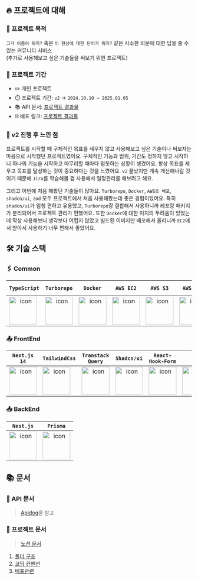 ## 🔥 프로젝트에 대해
### 📌 프로젝트 목적
`그거 이름이 뭐지?` 혹은 `이 현상에 대한 단어가 뭐지?` 같은 사소한 의문에 대한 답을 줄 수 있는 커뮤니티 서비스<br />
(추가로 사용해보고 싶은 기술들을 써보기 위한 프로젝트)

### 📆 프로젝트 기간
+ ✏️ 개인 프로젝트
+ ⏱️ 프로젝트 기간: `v2` → `2024.10.10 ~ 2025.01.05`
+ 📚 API 문서: [프로젝트 결과물](https://docs.story-dict.com)
+ ⛓️ 배포 링크: [프로젝트 결과물](https://story-dict.com)

### 📝 v2 진행 후 느낀 점
프로젝트를 시작할 때 구체적인 목표를 세우지 않고 사용해보고 싶은 기술이나 써보자는 마음으로 시작했던 프로젝트였어요.
구체적인 기능과 범위, 기간도 정하지 않고 시작하니 하나의 기능을 시작하고 마무리할 때마다 멈칫하는 상황이 생겼어요.
항상 목표를 세우고 목표를 달성하는 것이 중요하다는 것을 느꼈어요.
`v2` 끝났지만 계속 개선해나갈 것이기 때문에 `Jira`를 학습해볼 겸 사용해서 일정관리를 해보려고 해요.

그리고 이번에 처음 해봤던 기술들이 많아요.
`Turborepo`, `Docker`, `AWS로 배포`, `shadcn/ui`, `zod` 모두 프로젝트에서 처음 사용해봤는데 좋은 경험이었어요.
특히 `shadcn/ui`가 엄청 편하고 유용했고, `Turborepo`랑 결합해서 사용하니까 레포랑 패키지가 분리되어서 프로젝트 관리가 편했어요.
또한 `Docker`에 대한 미지의 두려움이 있었는데 막상 사용해보니 생각보다 어렵지 않았고 빌드된 이미지만 배포해서 올리니까 `EC2`에서 받아서 사용하기 너무 편해서 좋았어요.

## 🛠️ 기술 스택
### 🖇️ Common
| `TypeScript` | `Turborepo` | `Docker` | `AWS EC2` | `AWS S3` | `AWS RDS` | `AWS Route 53` |
| :--: | :--: | :--: | :--: | :--: | :--: | :--: |
| <div style="display: flex; align-items: flex-start;"><img src="https://cdn.simpleicons.org/typescript/3178C6" alt="icon" width="75" height="75" /></div> | <div style="display: flex; align-items: flex-start;"><img src="https://cdn.simpleicons.org/turborepo/FF4154" alt="icon" width="75" height="75" /></div> | <div style="display: flex; align-items: flex-start;"><img src="https://cdn.simpleicons.org/docker/2496ED" alt="icon" width="75" height="75" /></div> | <div style="display: flex; align-items: flex-start;"><img src="https://cdn.simpleicons.org/amazonec2/FF9900" alt="icon" width="75" height="75" /></div> | <div style="display: flex; align-items: flex-start;"><img src="https://cdn.simpleicons.org/amazons3/569A31" alt="icon" width="75" height="75" /></div> | <div style="display: flex; align-items: flex-start;"><img src="https://cdn.simpleicons.org/amazonrds/5291FF" alt="icon" width="75" height="75" /></div> | <div style="display: flex; align-items: flex-start;"><img src="https://cdn.simpleicons.org/amazonroute53/8C4FFF" alt="icon" width="75" height="75" /></div> |


### 📤 FrontEnd
| `Next.js 14` | `TailwindCss` | `Transtack Query` | `Shadcn/ui` | `React-Hook-Form` | `Zod` |
| :--: | :--: | :--: | :--: | :--: | :--: |
| <div style="display: flex; align-items: flex-start;"><img src="https://cdn.simpleicons.org/nextdotjs/000000" alt="icon" width="75" height="75" /></div> | <div style="display: flex; align-items: flex-start;"><img src="https://cdn.simpleicons.org/tailwindcss/06B6D4" alt="icon" width="75" height="75" /></div> | <div style="display: flex; align-items: flex-start;"><img src="https://cdn.simpleicons.org/reactquery/FF4154" alt="icon" width="75" height="75" /></div> | <div style="display: flex; align-items: flex-start;"><img src="https://cdn.simpleicons.org/shadcnui/000000" alt="icon" width="75" height="75" /></div> | <div style="display: flex; align-items: flex-start;"><img src="https://cdn.simpleicons.org/reacthookform/EC5990" alt="icon" width="75" height="75" /></div> | <div style="display: flex; align-items: flex-start;"><img src="https://cdn.simpleicons.org/zod/3E67B1" alt="icon" width="75" height="75" /></div> |

### 📥 BackEnd
| `Nest.js` | `Prisma` |
| :--: | :--: |
| <div style="display: flex; align-items: flex-start;"><img src="https://cdn.simpleicons.org/nestjs/E0234E" alt="icon" width="75" height="75" /></div> | <div style="display: flex; align-items: flex-start;"><img src="https://cdn.simpleicons.org/prisma/398739" alt="icon" width="75" height="75" /></div> |

## 📚 문서
### 📕 API 문서
> [Apidog](https://docs.story-dict.com)을 참고

### 📘 프로젝트 문서
> [노션 문서](https://thrilling-mapusaurus-f24.notion.site/story-dict-13ab6aeed401808eb6fccd9ee6f8f0ae?pvs=4)

1. [폴더 구조](https://thrilling-mapusaurus-f24.notion.site/16bb6aeed40180d9a253fc05036d629a)
2. [코딩 컨벤션](https://thrilling-mapusaurus-f24.notion.site/144b6aeed40180b99b7ad0291cb454db)
3. [배포관련](https://www.notion.so/16cb6aeed40180339c5bfca7cd285036)